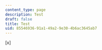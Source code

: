 ```yaml
---
content_type: page
description: Test
draft: false
title: Test
uid: 85546936-91a1-49a2-9e30-4b6ac3645ab7
---
```

\[x\]